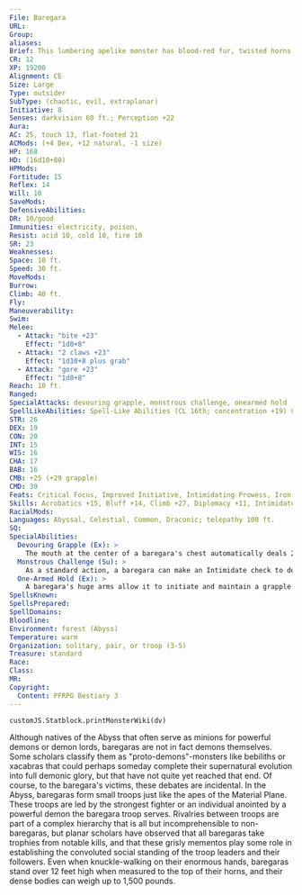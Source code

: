 ```yaml
---
File: Baregara
URL: 
Group: 
aliases: 
Brief: This lumbering apelike monster has blood-red fur, twisted horns, and a hideous fanged orifice set in the center of its chest.
CR: 12
XP: 19200
Alignment: CE
Size: Large
Type: outsider
SubType: (chaotic, evil, extraplanar)
Initiative: 8
Senses: darkvision 60 ft.; Perception +22
Aura: 
AC: 25, touch 13, flat-footed 21
ACMods: (+4 Dex, +12 natural, -1 size)
HP: 168
HD: (16d10+80)
HPMods: 
Fortitude: 15
Reflex: 14
Will: 10
SaveMods: 
DefensiveAbilities: 
DR: 10/good
Immunities: electricity, poison,
Resist: acid 10, cold 10, fire 10
SR: 23
Weaknesses: 
Space: 10 ft.
Speed: 30 ft.
MoveMods: 
Burrow: 
Climb: 40 ft.
Fly: 
Maneuverability: 
Swim: 
Melee: 
  - Attack: "bite +23"
    Effect: "1d8+8"
  - Attack: "2 claws +23"
    Effect: "1d10+8 plus grab"
  - Attack: "gore +23"
    Effect: "1d8+8"
Reach: 10 ft.
Ranged: 
SpecialAttacks: devouring grapple, monstrous challenge, onearmed hold
SpellLikeAbilities: Spell-Like Abilities (CL 16th; concentration +19) Constant-see invisibility At Will-dispel magic, teleport (self plus 50 lbs. of objects only) 3/day-quickened hold person (DC 16) 1/day-summon (level 4, 1d4 dire apes 50% or 1d2 girallons 35%), unholy blight (DC 17)
STR: 26
DEX: 19
CON: 20
INT: 15
WIS: 16
CHA: 17
BAB: 16
CMB: +25 (+29 grapple)
CMD: 39
Feats: Critical Focus, Improved Initiative, Intimidating Prowess, Iron Will, Power Attack, Quicken Spell-Like Ability (hold person), Step Up, Throw Anything
Skills: Acrobatics +15, Bluff +14, Climb +27, Diplomacy +11, Intimidate +30, Knowledge (nature) +10, Knowledge (planes) +13, Perception +22, Sense Motive +14, Stealth +19, Survival +19, Swim +16
RacialMods: 
Languages: Abyssal, Celestial, Common, Draconic; telepathy 100 ft.
SQ: 
SpecialAbilities:
  Devouring Grapple (Ex): >
    The mouth at the center of a baregara's chest automatically deals 2d8+4 points of damage per round to any creature the baregara successfully grapples.
  Monstrous Challenge (Su): >
    As a standard action, a baregara can make an Intimidate check to demoralize an opponent. If this check is successful, the baregara surges with power and gains a +4 enhancement bonus to Strength and Constitution for 10 minutes. This ability is usable three times per day.
  One-Armed Hold (Ex): >
    A baregara's huge arms allow it to initiate and maintain a grapple without the standard -4 penalty for not having both hands free.
SpellsKnown: 
SpellsPrepared: 
SpellDomains: 
Bloodline: 
Environment: forest (Abyss)
Temperature: warm
Organization: solitary, pair, or troop (3-5)
Treasure: standard
Race: 
Class: 
MR: 
Copyright:
  Content: PFRPG Bestiary 3
---
```

```dataviewjs
customJS.Statblock.printMonsterWiki(dv)
```
Although natives of the Abyss that often serve as minions for powerful demons or demon lords, baregaras are not in fact demons themselves. Some scholars classify them as "proto-demons"-monsters like bebiliths or xacabras that could perhaps someday complete their supernatural evolution into full demonic glory, but that have not quite yet reached that end. Of course, to the baregara's victims, these debates are incidental. In the Abyss, baregaras form small troops just like the apes of the Material Plane. These troops are led by the strongest fighter or an individual anointed by a powerful demon the baregara troop serves. Rivalries between troops are part of a complex hierarchy that is all but incomprehensible to non-baregaras, but planar scholars have observed that all baregaras take trophies from notable kills, and that these grisly mementos play some role in establishing the convoluted social standing of the troop leaders and their followers. Even when knuckle-walking on their enormous hands, baregaras stand over 12 feet high when measured to the top of their horns, and their dense bodies can weigh up to 1,500 pounds.
